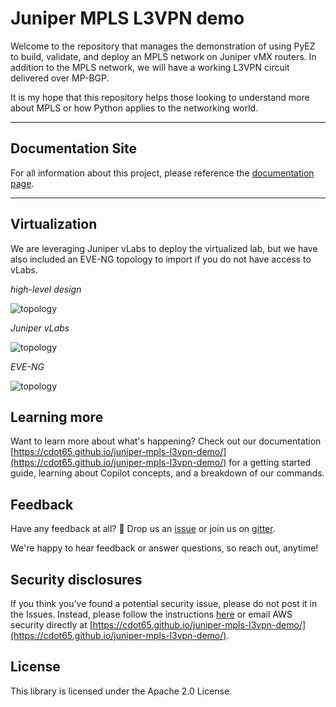 # Juniper MPLS L3VPN demo

Welcome to the repository that manages the demonstration of using PyEZ to build, validate, and deploy an MPLS network on Juniper vMX routers. In addition to the MPLS network, we will have a working L3VPN circuit delivered over MP-BGP.

It is my hope that this repository helps those looking to understand more about MPLS or how Python applies to the networking world.

---

## Documentation Site

For all information about this project, please reference the [documentation page](https://cdot65.github.io/juniper-mpls-l3vpn-demo/).

---

## Virtualization

We are leveraging Juniper vLabs to deploy the virtualized lab, but we have also included an EVE-NG topology to import if you do not have access to vLabs.

_high-level design_

![topology](./files/images/topology-100.jpg)

_Juniper vLabs_

![topology](./files/images/vlabs.png)

_EVE-NG_

![topology](./files/images/eve-ng.png)

## Learning more

Want to learn more about what's happening? Check out our documentation [https://cdot65.github.io/juniper-mpls-l3vpn-demo/](https://cdot65.github.io/juniper-mpls-l3vpn-demo/) for a getting started guide, learning about Copilot concepts, and a breakdown of our commands.

## Feedback

Have any feedback at all? 🙏 Drop us an [issue](https://cdot65.github.io/juniper-mpls-l3vpn-demo/) or join us on [gitter](https://cdot65.github.io/juniper-mpls-l3vpn-demo/).

We're happy to hear feedback or answer questions, so reach out, anytime!

## Security disclosures

If you think you’ve found a potential security issue, please do not post it in the Issues. Instead, please follow the instructions [here](https://cdot65.github.io/juniper-mpls-l3vpn-demo/) or email AWS security directly at [https://cdot65.github.io/juniper-mpls-l3vpn-demo/](https://cdot65.github.io/juniper-mpls-l3vpn-demo/).

## License

This library is licensed under the Apache 2.0 License.
